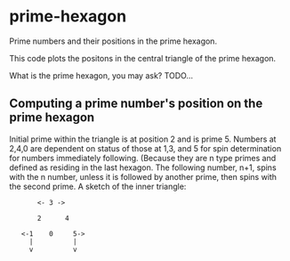 # prime-hexagon

Prime numbers and their positions in the prime hexagon.

This code plots the positons in the central triangle of the prime hexagon. 

What is the prime hexagon, you may ask? TODO...

##  Computing a prime number's position on the prime hexagon

Initial prime within the triangle is at position 2 and is prime 5.  Numbers at 2,4,0
are dependent on status of those at 1,3, and 5 for spin determination for numbers
immediately following.  (Because they are n type primes and defined as residing
in the last hexagon.  The following number, n+1, spins with the n number, unless
it is followed by another prime, then spins with the second prime.
A sketch of the inner triangle:


           <- 3 ->
           
           2      4
           
       <-1    0     5->
         |          |
         v          v
         
